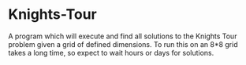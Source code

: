 # Knights-Tour
A program which will execute and find all solutions to the Knights Tour problem given a grid of defined dimensions. To run this on an 8*8 grid takes a long time, so expect to wait hours or days for solutions.
